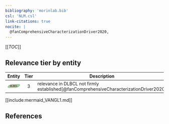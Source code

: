 ```yaml
---
bibliography: 'morinlab.bib'
csl: 'NLM.csl'
link-citations: true
nocite: |
  @fanComprehensiveCharacterizationDriver2020, 
---
```


[[_TOC_]]




## Relevance tier by entity

|Entity|Tier|Description|
|:------:|:----:|--------------------------------------|
|![DLBCL](images/icons/DLBCL_tier3.png)|3|relevance in DLBCL not firmly established[@fanComprehensiveCharacterizationDriver2020]|





[[include:mermaid_VANGL1.md]]

## References


